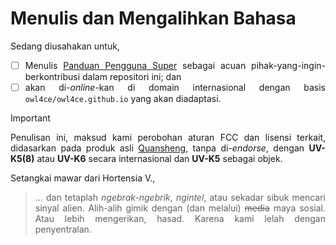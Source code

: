 # Menulis dan Mengalihkan Bahasa

<div align="justify">

Sedang diusahakan untuk,
- [ ] Menulis [Panduan Pengguna Super](./SU-Manual.md) sebagai
      acuan pihak-yang-ingin-berkontribusi dalam repositori ini; dan
- [ ] akan di-*online*-kan di domain internasional dengan basis
      `owl4ce/owl4ce.github.io` yang akan diadaptasi.

</div>

> [!IMPORTANT]
> <div align="justify">
> Penulisan ini, maksud kami perobohan aturan FCC dan lisensi terkait, didasarkan pada produk asli
> <a href="http://en.qsfj.com">Quansheng</a>, tanpa di-<i>endorse</i>, dengan <b>UV-K5(8)</b> atau
> <b>UV-K6</b> secara internasional dan <b>UV-K5</b> sebagai objek.
> </div>

<div align="justify">

Setangkai mawar dari Hortensia V.,
> ... dan tetaplah *ngebrak-ngebrik*, *ngintel*, atau sekadar sibuk mencari sinyal alien.
> Alih-alih gimik dengan (dan melalui) ~~media~~ maya sosial. Atau lebih mengerikan, hasad.
> Karena kami lelah dengan penyentralan.

</div>
